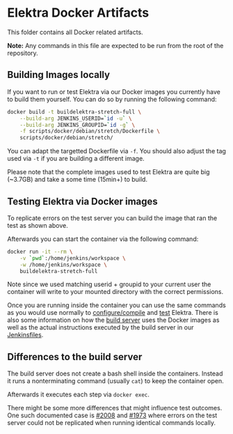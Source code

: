 # Elektra Docker Artifacts
This folder contains all Docker related artifacts.

**Note:**
Any commands in this file are expected to be run from the root
of the repository.

## Building Images locally
If you want to run or test Elektra via our Docker images you currently have
to build them yourself.
You can do so by running the following command:

```sh
docker build -t buildelektra-stretch-full \
    --build-arg JENKINS_USERID=`id -u` \
    --build-arg JENKINS_GROUPID=`id -g` \
    -f scripts/docker/debian/stretch/Dockerfile \
    scripts/docker/debian/stretch/
```

You can adapt the targetted Dockerfile via `-f`.
You should also adjust the tag used via `-t` if you are building a different
image.

Please note that the complete images used to test Elektra are quite big
(~3.7GB) and take a some time (15min+) to build.

## Testing Elektra via Docker images
To replicate errors on the test server you can build the image that ran the
test as shown above.

Afterwards you can start the container via the following command:

```sh
docker run -it --rm \
    -v `pwd`:/home/jenkins/workspace \
    -w /home/jenkins/workspace \
    buildelektra-stretch-full
```

Note since we used matching userid + groupid to your current user the container
will write to your mounted directory with the correct permissions.

Once you are running inside the container you can use the same commands as you
would use normally to
[configure/compile](http://master.libelektra.org/doc/COMPILE.md)
and [test](http://master.libelektra.org/doc/TESTING.md) Elektra.
There is also some information on how the
[build server](http://master.libelektra.org/doc/BUILDSERVER.md) uses
the Docker images as well as the actual instructions executed by the
build server in our
[Jenkinsfiles](http://master.libelektra.org/scripts/jenkins).


## Differences to the build server
The build server does not create a bash shell inside the containers.
Instead it runs a nonterminating command (usually `cat`) to keep the container
open.

Afterwards it executes each step via `docker exec`.

There might be some more differences that might influence test outcomes.
One such documented case is [#2008](https://issues.libelektra.org/2008) and
[#1973](https://issues.libelektra.org/1973) where errors on the test
server could not be replicated when running identical commands locally.
